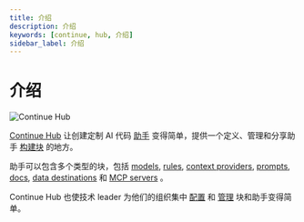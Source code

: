 ```yaml
---
title: 介绍
description: 介绍
keywords: [continue, hub, 介绍]
sidebar_label: 介绍
---
```


# 介绍

![Continue Hub](/img/hub/models-page.png)

[Continue Hub](https://hub.continue.dev) 让创建定制 AI 代码 [助手](./assistants/intro.md) 变得简单，提供一个定义、管理和分享助手 [构建块](./blocks/intro.md) 的地方。

助手可以包含多个类型的块，包括 [models](./blocks/block-types.md#models), [rules](./blocks/block-types.md#rules), [context providers](./blocks/block-types.md#context), [prompts](./blocks/block-types.md#prompts), [docs](./blocks/block-types.md#docs), [data destinations](./blocks/block-types.md#data) 和 [MCP servers](./blocks/block-types.md#mcp-servers) 。

Continue Hub 也使技术 leader 为他们的组织集中 [配置](./secrets/secret-types.md) 和 [管理](./governance/org-permissions.md) 块和助手变得简单。
